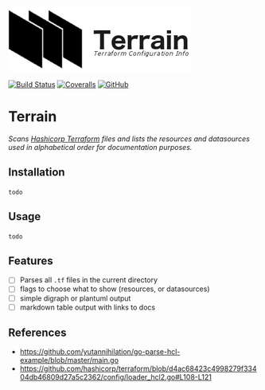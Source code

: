 ![Logo](docs/images/terrain-logo.png)

[![Build Status](https://img.shields.io/travis/NickLarsenNZ/terrain.svg)](https://travis-ci.org/NickLarsenNZ/terrain)
[![Coveralls](https://img.shields.io/coveralls/NickLarsenNZ/terrain.svg)](http://coveralls.io/NickLarsenNZ/terrain)
[![GitHub](https://img.shields.io/github/license/NickLarsenNZ/terrain.svg)](https://github.com/NickLarsenNZ/terrain)

# Terrain
_Scans [Hashicorp Terraform](https://www.terraform.io/) files and lists the resources and datasources used in alphabetical order for documentation purposes._

## Installation
`todo`

## Usage
`todo`

## Features
- [ ] Parses all `.tf` files in the current directory
- [ ] flags to choose what to show (resources, or datasources)
- [ ] simple digraph or plantuml output
- [ ] markdown table output with links to docs

## References
- https://github.com/yutannihilation/go-parse-hcl-example/blob/master/main.go
- https://github.com/hashicorp/terraform/blob/d4ac68423c4998279f33404db46809d27a5c2362/config/loader_hcl2.go#L108-L121